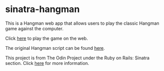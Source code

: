 # sinatra-hangman

This is a Hangman web app that allows users to play the classic Hangman
game against the computer.

Click [here](https://shielded-lowlands-85300.herokuapp.com/) to play the game on the web.

The original Hangman script can be found [here](https://github.com/SophiaLWu/project-file-IO-and-serialization-with-ruby/tree/master/hangman).

This project is from The Odin Project under the Ruby on Rails: Sinatra section.
Click [here](http://www.theodinproject.com/courses/ruby-on-rails/lessons/sinatra-project) for more information.
